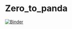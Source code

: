 # Zero_to_panda
[![Binder](https://mybinder.org/badge_logo.svg)](https://mybinder.org/v2/gh/jaovc/Zero_to_panda/master)
